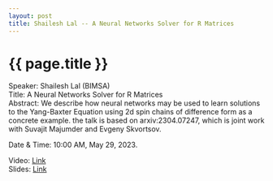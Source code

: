 ```yaml
---
layout: post
title: Shailesh Lal -- A Neural Networks Solver for R Matrices
---
```


{{ page.title }}
================

Speaker: Shailesh Lal (BIMSA)  
Title:  A Neural Networks Solver for R Matrices  
Abstract: We describe how neural networks may be used to learn solutions to the Yang-Baxter Equation using 2d spin chains of difference form as a concrete example. the talk is based on arxiv:2304.07247, which is joint work with Suvajit Majumder and Evgeny Skvortsov.       

Date & Time: 10:00 AM, May 29, 2023.  

Video: [Link](https://www.bilibili.com/video/BV1du411s7Ya/?share_source=copy_web&vd_source=24b177539d23769c10e3e2d6f6e5e60d)  
Slides: [Link](2023-5-29-Shailesh-Lal.pdf)